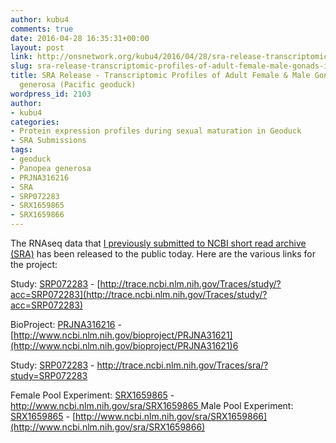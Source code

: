 ```yaml
---
author: kubu4
comments: true
date: 2016-04-28 16:35:31+00:00
layout: post
link: http://onsnetwork.org/kubu4/2016/04/28/sra-release-transcriptomic-profiles-of-adult-female-male-gonads-in-panopea-generosa-pacific-geoduck/
slug: sra-release-transcriptomic-profiles-of-adult-female-male-gonads-in-panopea-generosa-pacific-geoduck
title: SRA Release - Transcriptomic Profiles of Adult Female & Male Gonads in Panopea
  generosa (Pacific geoduck)
wordpress_id: 2103
author:
- kubu4
categories:
- Protein expression profiles during sexual maturation in Geoduck
- SRA Submissions
tags:
- geoduck
- Panopea generosa
- PRJNA316216
- SRA
- SRP072283
- SRX1659865
- SRX1659866
---
```


The RNAseq data that [I previously submitted to NCBI short read archive (SRA)](http://onsnetwork.org/kubu4/2016/03/24/sra-submission-transcriptomic-profiles-of-adult-female-male-gonads-in-panopea-generosa-pacific-geoduck/) has been released to the public today. Here are the various links for the project:

Study: [SRP072283](http://trace.ncbi.nlm.nih.gov/Traces/study/?acc=SRP072283) - [http://trace.ncbi.nlm.nih.gov/Traces/study/?acc=SRP072283](http://trace.ncbi.nlm.nih.gov/Traces/study/?acc=SRP072283)



BioProject: [PRJNA316216](http://www.ncbi.nlm.nih.gov/bioproject/PRJNA316216) - [http://www.ncbi.nlm.nih.gov/bioproject/PRJNA31621](http://www.ncbi.nlm.nih.gov/bioproject/PRJNA31621)6

Study: [SRP072283](http://trace.ncbi.nlm.nih.gov/Traces/sra/?study=SRP072283) - [http://trace.ncbi.nlm.nih.gov/Traces/sra/?study=SRP072283
](http://trace.ncbi.nlm.nih.gov/Traces/sra/?study=SRP072283)

Female Pool Experiment: [SRX1659865](http://www.ncbi.nlm.nih.gov/sra/SRX1659865) - [http://www.ncbi.nlm.nih.gov/sra/SRX1659865
](http://www.ncbi.nlm.nih.gov/sra/SRX1659865)
Male Pool Experiment: [SRX1659865](http://www.ncbi.nlm.nih.gov/sra/SRX1659866) - [http://www.ncbi.nlm.nih.gov/sra/SRX1659866](http://www.ncbi.nlm.nih.gov/sra/SRX1659866)
